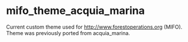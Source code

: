 # mifo_theme_acquia_marina

Current custom theme used for http://www.forestoperations.org (MIFO). Theme was previously ported from acquia_marina.
